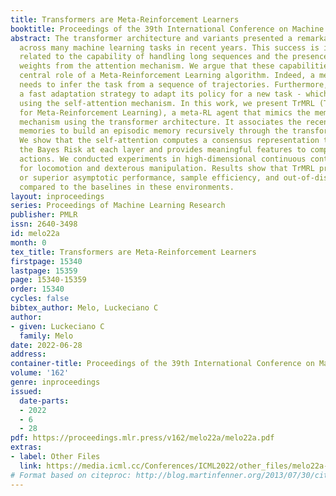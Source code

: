 ```yaml
---
title: Transformers are Meta-Reinforcement Learners
booktitle: Proceedings of the 39th International Conference on Machine Learning
abstract: The transformer architecture and variants presented a remarkable success
  across many machine learning tasks in recent years. This success is intrinsically
  related to the capability of handling long sequences and the presence of context-dependent
  weights from the attention mechanism. We argue that these capabilities suit the
  central role of a Meta-Reinforcement Learning algorithm. Indeed, a meta-RL agent
  needs to infer the task from a sequence of trajectories. Furthermore, it requires
  a fast adaptation strategy to adapt its policy for a new task - which can be achieved
  using the self-attention mechanism. In this work, we present TrMRL (Transformers
  for Meta-Reinforcement Learning), a meta-RL agent that mimics the memory reinstatement
  mechanism using the transformer architecture. It associates the recent past of working
  memories to build an episodic memory recursively through the transformer layers.
  We show that the self-attention computes a consensus representation that minimizes
  the Bayes Risk at each layer and provides meaningful features to compute the best
  actions. We conducted experiments in high-dimensional continuous control environments
  for locomotion and dexterous manipulation. Results show that TrMRL presents comparable
  or superior asymptotic performance, sample efficiency, and out-of-distribution generalization
  compared to the baselines in these environments.
layout: inproceedings
series: Proceedings of Machine Learning Research
publisher: PMLR
issn: 2640-3498
id: melo22a
month: 0
tex_title: Transformers are Meta-Reinforcement Learners
firstpage: 15340
lastpage: 15359
page: 15340-15359
order: 15340
cycles: false
bibtex_author: Melo, Luckeciano C
author:
- given: Luckeciano C
  family: Melo
date: 2022-06-28
address:
container-title: Proceedings of the 39th International Conference on Machine Learning
volume: '162'
genre: inproceedings
issued:
  date-parts:
  - 2022
  - 6
  - 28
pdf: https://proceedings.mlr.press/v162/melo22a/melo22a.pdf
extras:
- label: Other Files
  link: https://media.icml.cc/Conferences/ICML2022/other_files/melo22a-supp.zip
# Format based on citeproc: http://blog.martinfenner.org/2013/07/30/citeproc-yaml-for-bibliographies/
---
```

